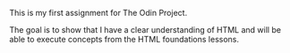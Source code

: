 This is my first assignment for The Odin Project. 

The goal is to show that I have a clear understanding of HTML and will be able to execute concepts from the HTML foundations lessons.